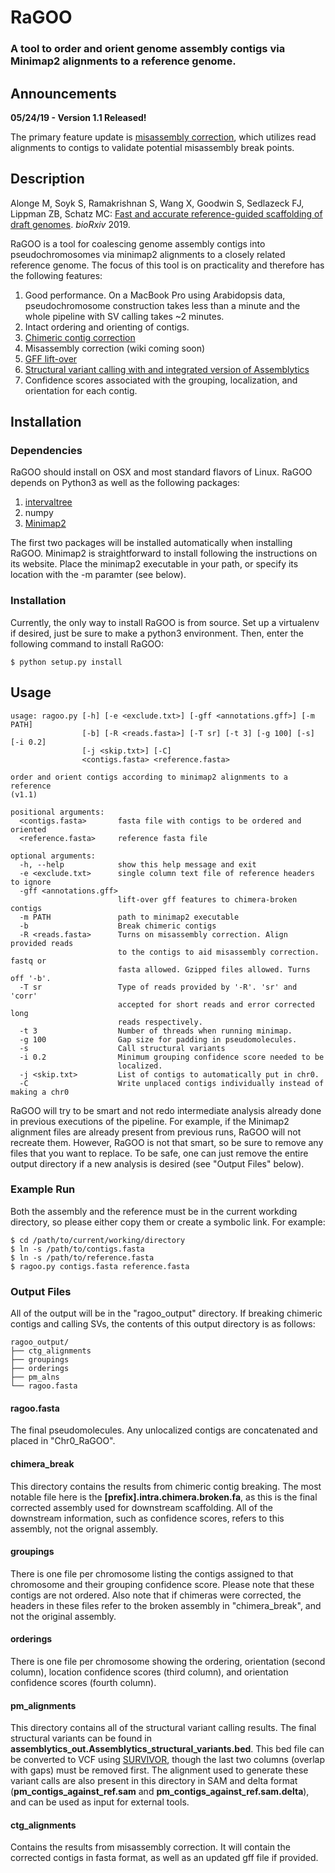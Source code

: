 # RaGOO

### A tool to order and orient genome assembly contigs via Minimap2 alignments to a reference genome.

## Announcements

**05/24/19 - Version 1.1 Released!**

The primary feature update is [misassembly correction](https://github.com/malonge/RaGOO/wiki/Misassembly-Correction), which utilizes read alignments
to contigs to validate potential misassembly break points.

## Description

Alonge M, Soyk S, Ramakrishnan S, Wang X, Goodwin S, Sedlazeck FJ, Lippman ZB, Schatz MC: [Fast and accurate reference-guided scaffolding of draft genomes](https://www.biorxiv.org/content/early/2019/01/13/519637). *bioRxiv* 2019.

RaGOO is a tool for coalescing genome assembly contigs into pseudochromosomes via minimap2 alignments to a closely related reference genome. The focus of this tool is on practicality and therefore has the following features:

1. Good performance. On a MacBook Pro using Arabidopsis data, pseudochromosome construction takes less than a minute and the whole pipeline with SV calling takes ~2 minutes.
2. Intact ordering and orienting of contigs. 
3. [Chimeric contig correction](https://github.com/malonge/RaGOO/wiki/Breaking-Chimeric-Contigs)
4. Misassembly correction (wiki coming soon)
5. [GFF lift-over](https://github.com/malonge/RaGOO/wiki/GFF-File-Lift-Over)
6. [Structural variant calling with and integrated version of Assemblytics](https://github.com/malonge/RaGOO/wiki/Calling-Structural-Variants)
7. Confidence scores associated with the grouping, localization, and orientation for each contig.

## Installation

### Dependencies

RaGOO should install on OSX and most standard flavors of Linux. RaGOO depends on Python3 as well as the following packages:

1. [intervaltree](https://pypi.python.org/pypi/intervaltree)
2. numpy
3. [Minimap2](https://github.com/lh3/minimap2)

The first two packages will be installed automatically when installing RaGOO. Minimap2 is straightforward to install following the instructions on its website. Place the minimap2 executable in your path, or specify its location with the -m paramter (see below).

### Installation

Currently, the only way to install RaGOO is from source. Set up a virtualenv if desired, just be sure to make a python3 environment. Then, enter the following command to install RaGOO:

```
$ python setup.py install
```

## Usage

```
usage: ragoo.py [-h] [-e <exclude.txt>] [-gff <annotations.gff>] [-m PATH]
                [-b] [-R <reads.fasta>] [-T sr] [-t 3] [-g 100] [-s] [-i 0.2]
                [-j <skip.txt>] [-C]
                <contigs.fasta> <reference.fasta>

order and orient contigs according to minimap2 alignments to a reference
(v1.1)

positional arguments:
  <contigs.fasta>       fasta file with contigs to be ordered and oriented
  <reference.fasta>     reference fasta file

optional arguments:
  -h, --help            show this help message and exit
  -e <exclude.txt>      single column text file of reference headers to ignore
  -gff <annotations.gff>
                        lift-over gff features to chimera-broken contigs
  -m PATH               path to minimap2 executable
  -b                    Break chimeric contigs
  -R <reads.fasta>      Turns on misassembly correction. Align provided reads
                        to the contigs to aid misassembly correction. fastq or
                        fasta allowed. Gzipped files allowed. Turns off '-b'.
  -T sr                 Type of reads provided by '-R'. 'sr' and 'corr'
                        accepted for short reads and error corrected long
                        reads respectively.
  -t 3                  Number of threads when running minimap.
  -g 100                Gap size for padding in pseudomolecules.
  -s                    Call structural variants
  -i 0.2                Minimum grouping confidence score needed to be
                        localized.
  -j <skip.txt>         List of contigs to automatically put in chr0.
  -C                    Write unplaced contigs individually instead of making a chr0
``` 

RaGOO will try to be smart and not redo intermediate analysis already done in previous executions of the pipeline. For example, if the Minimap2 alignment files are already present from previous runs, RaGOO will not recreate them. However, RaGOO is not that smart, so be sure to remove any files that you want to replace. To be safe, one can just remove the entire output directory if a new analysis is desired (see "Output Files" below).

### Example Run
Both the assembly and the reference must be in the current workding directory, so please either copy them or create a symbolic link. For example:

```
$ cd /path/to/current/working/directory
$ ln -s /path/to/contigs.fasta
$ ln -s /path/to/reference.fasta
$ ragoo.py contigs.fasta reference.fasta
```

### Output Files

All of the output will be in the "ragoo_output" directory. If breaking chimeric contigs and calling SVs, the contents of this output directory is as follows:

```
ragoo_output/
├── ctg_alignments
├── groupings
├── orderings
├── pm_alns
└── ragoo.fasta
```

#### ragoo.fasta
The final pseudomolecules. Any unlocalized contigs are concatenated and placed in "Chr0_RaGOO".

#### chimera_break
This directory contains the results from chimeric contig breaking. The most notable file here is the **[prefix].intra.chimera.broken.fa**, as this is the final corrected assembly used for downstream scaffolding. All of the downstream information, such as confidence scores, refers to this assembly, not the orignal assembly.

#### groupings
There is one file per chromosome listing the contigs assigned to that chromosome and their grouping confidence score. Please note that these contigs are not ordered. Also note that if chimeras were corrected, the headers in these files refer to the broken assembly in "chimera_break", and not the original assembly.

#### orderings
There is one file per chromosome showing the ordering, orientation (second column), location confidence scores (third column), and orientation confidence scores (fourth column).

#### pm_alignments
This directory contains all of the structural variant calling results. The final structural variants can be found in **assemblytics_out.Assemblytics_structural_variants.bed**. This bed file can be converted to VCF using [SURVIVOR](https://github.com/fritzsedlazeck/SURVIVOR), though the last two columns (overlap with gaps) must be removed first. The alignment used to generate these variant calls are also present in this directory in SAM and delta format (**pm_contigs_against_ref.sam** and **pm_contigs_against_ref.sam.delta**), and can be used as input for external tools.

#### ctg_alignments 
Contains the results from misassembly correction. It will contain the corrected contigs in fasta format, as well as an updated gff file if provided.